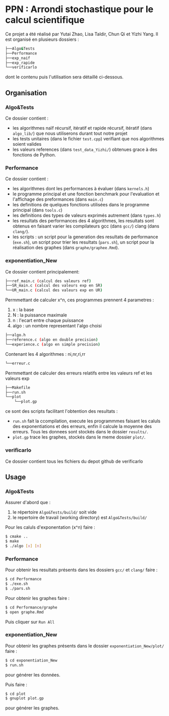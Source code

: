 # PPN : Arrondi stochastique pour le calcul scientifique


Ce projet a été réalisé par Yutai Zhao, Lisa Taldir, Chun Qi et Yizhi Yang.
Il est organisé en plusieurs dossiers : 

```bash
├──Algo&Tests
├──Performance
├──exp_naif
├──exp_rapide
└──verificarlo
```
dont le contenu puis l'utilisation sera détaillé ci-dessous.

## Organisation 

### Algo&Tests

Ce dossier contient : 
- les algorithmes naïf récursif, itératif et rapide récursif, itératif (dans `algo_lib/`) que nous utiliserons durant tout notre projet
- les tests unitaires (dans le fichier `test.cpp`) verifiant que nos algorithmes soient valides
- les valeurs references (dans `test_data_Yizhi/`) obtenues grace à des fonctions de Python. 

### Performance

Ce dossier contient : 
- les algorithmes dont les performances à évaluer (dans `kernels.h`)
- le programme principal et une fonction benchmark pour l'evaluation et l'affichage des preformances (dans `main.c`)
- les definitions de quelques fonctions utilisées dans le programme principal (dans `tools.c`)
- les definitions des types de valeurs exprimés autrement (dans `types.h`) 
- les resultats des performances des 4 algorithmes, les resultats sont obtenus en faisant varier les compilateurs gcc (dans `gcc/`) clang (dans `clang/`).
- les scripts : un script pour la generation des resultats de performance (`exe.sh`), un script pour trier les resultats (`pars.sh`), un script pour la réalisation des graphes (dans `graphe/graphee.Rmd`).

### exponentiation_New

Ce dossier contient principalement: 

```bash
├──ref_main.c (calcul des valeurs ref)
├──SR_main.c (calcul des valeurs exp en SR)
└──UR_main.c (calcul des valeurs exp en UR)
```

Permmettant de calculer x^n, ces programmes prennent 4 parametres :
1. x : la base
2. N : la puissance maximale
3. n : l'ecart entre chaque puissance 
4. algo : un nombre representant l'algo choisi


```bash
├──algo.h
├──reference.c (algo en double precision)
└──experience.c (algo en simple precision)
```

Contenant les 4 algorithmes : ni,nr,ri,rr

```bash
└──erreur.c
```

Permmettant de calculer des erreurs relatifs entre les valeurs ref et les valeurs exp

```bash
├──Makefile
├──run.sh
└──plot
    └──plot.gp
```

ce sont des scripts facilitant l'obtention des resultats :  
 - `run.sh` fait la ccompilation, execute les programmmes faisant les caluls des exponentiations et des erreurs, enfin il calcule la moyenne des erreurs. Tous les donnees sont stockés dans le dossier `results/`.
 - `plot.gp` trace les graphes, stockés dans le meme dossier `plot/`.

### verificarlo

Ce dossier contient tous les fichiers du depot github de verificarlo

## Usage

### Algo&Tests

Assurer d'abord que : 
1. le répertoire `Algo&Tests/build/` soit vide 
2. le repertoire de travail (working directory) est `Algo&Tests/build/`


Pour les caluls d'exponentation (x^n) faire :
```bash
$ cmake ..
$ make
$ ./algo [x] [n]
```

### Performance

Pour obtenir les resultats présents dans les dossiers `gcc/` et `clang/` faire :

```bash
$ cd Performance
$ ./exe.sh
$ ./pars.sh
```

Pour obtenir les graphes faire :

```bash
$ cd Performance/graphe
$ open graphe.Rmd
``` 
Puis cliquer sur `Run All`

### exponentiation_New

Pour obtenir les graphes présents dans le dossier `exponentiation_New/plot/` faire :

```bash
$ cd exponentiation_New
$ run.sh
```
pour générer les données. 

Puis faire :

```bash
$ cd plot
$ gnuplot plot.gp
```
pour générer les graphes.
